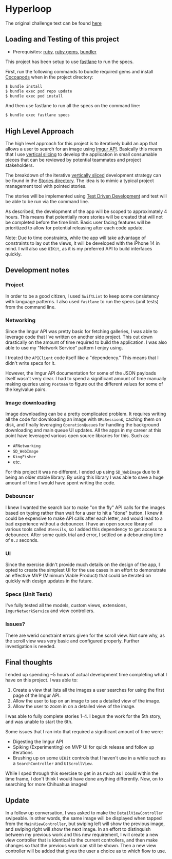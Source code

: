 # Hyperloop

The original challenge text can be found [here](og.txt)

## Loading and Testing of this project

* Prerequisites: [ruby](https://github.com/sstephenson/rbenv), [ruby gems](https://rubygems.org/pages/download), [bundler](http://bundler.io)

This project has been setup to use [fastlane](https://fastlane.tools) to run the specs.

First, run the following commands to bundle required gems and install [Cocoapods](https://cocoapods.org) when in the project directory:

```bash
$ bundle install
$ bundle exec pod repo update
$ bundle exec pod install
```

And then use fastlane to run all the specs on the command line:

```bash
$ bundle exec fastlane specs
```

## High Level Approach

The high level approach for this project is to iteratively build an app that allows a user to search for an image using [Imgur API](https://apidocs.imgur.com).  Basically this means that I use [vertical slicing](https://www.agilerant.info/vertical-slicing-to-boost-software-value/) to develop the application in small consumable pieces that can be reviewed by potential teammates and project stakeholders.

The breakdown of the iterative [vertically sliced](https://www.agilerant.info/vertical-slicing-to-boost-software-value/) development strategy can be found in the [Stories directory](Stories/).  The idea is to mimic a typical project management tool with pointed stories.

The stories will be implemented using [Test Driven Development](https://en.wikipedia.org/wiki/Test-driven_development) and test will be able to be run via the command line.

As described, the development of the app will be scoped to approximately 4 hours.  This means that potentially more stories will be created that will not be completed before the time limit. Basic user facing features will be prioritized to allow for potential releasing after each code update.

Note: Due to time constraints, while the app will take advantage of constraints to lay out the views, it will be developed with the iPhone 14 in mind.  I will also use `UIKit`, as it is my preferred API to build interfaces quickly.

## Development notes

### Project

In order to be a good citizen, I used `SwiftLint` to keep some consistency with language patterns.  I also used `fastlane` to run the specs (unit tests) from the command line.

### Networking

Since the Imgur API was pretty basic for fetching galleries, I was able to leverage code that I've written on another side project.  This cut down drastically on the amount of time required to build the application.  I was also able to use my "Network Service" pattern I enjoy using.

I treated the `APIClient` code itself like a "dependency."  This means that I didn't write specs for it.

However, the Imgur API documentation for some of the JSON payloads itself wasn't very clear.  I had to spend a significant amount of time manually making queries using `Postman` to figure out the different values for some of the key/value pairs.

### Image downloading

Image downloading can be a pretty complicated problem.  It requires writing all the code for downloading an image with `URLSession`s, caching them on disk, and finally leveraging `OperationQueue`s for handling the background downloading and main queue UI updates. All the apps in my career at this point have leveraged various open source libraries for this.  Such as:

* `AFNetworking`
* `SD_WebImage`
* `KingFisher`
* etc.

For this project it was no different.  I ended up using `SD_WebImage` due to it being an older stable library.  By using this library I was able to save a huge amount of time I would have spent writing the code.

### Debouncer

I knew I wanted the search bar to make "on the fly" API calls for the images based on typing rather than wait for a user to hit a "done" button.  I knew it could be expensive to make API calls after each letter, and would lead to a bad experience without a debouncer.  I have an open source library of various tools called `Utensils`, so I added this dependency to get access to a debouncer.  After some quick trial and error, I settled on a debouncing time of `0.3` seconds.

### UI

Since the exercise didn't provide much details on the design of the app, I opted to create the simplest UI for the use cases in an effort to demonstrate an effective MVP (Minimum Viable Product) that could be iterated on quickly with design updates in the future.

### Specs (Unit Tests)

I've fully tested all the models, custom views, extensions, `ImgurNetworkService` and view controllers.

### Issues?

There are werid constraint errors given for the scroll view.  Not sure why, as the scroll view was very basic and configured properly.  Further investigation is needed.

###

## Final thoughts

I ended up spending ~5 hours of actual development time completing what I have on this project.  I was able to:

1. Create a view that lists all the images a user searches for using the first page of the Imgur API.
2. Allow the user to tap on an image to see a detailed view of the image.
3. Allow the user to zoom in on a detailed view of the image.

I was able to fully complete stories 1-4.  I begun the work for the 5th story, and was unable to start the 6th.

Some issues that I ran into that required a significant amount of time were:

* Digesting the Imgur API
* Spiking (Experimenting) on MVP UI for quick release and follow up iterations
* Brushing up on some `UIKit` controls that I haven't use in a while such as a `SearchController` and `UIScrollView`.

While I sped through this exercise to get in as much as I could within the time frame, I don't think I would have done anything differently.  Now, on to searching for more Chihuahua images!

## Update

In a follow up conversation, I was asked to make the `DetailViewController` swipeable.  In other words, the same image will be displayed when tapped from the `MainViewController`, but swiping left will show the previous image, and swiping right will show the next image.  In an effort to distinquish between my previous work and this new requirement, I will create a new view controller that is identical to the current controllers, and then make changes so that the previous work can still be shown.  Then a new view controller will be added that gives the user a choice as to which flow to use.